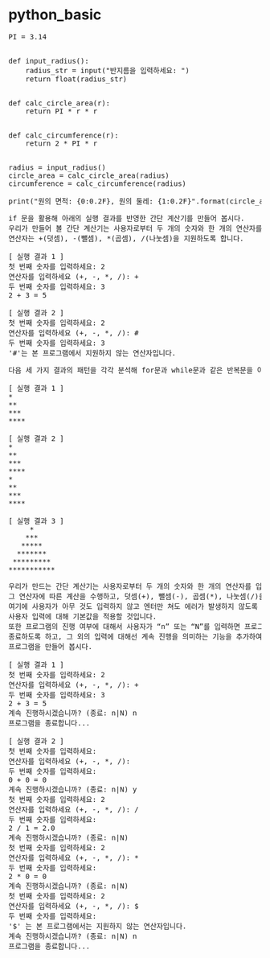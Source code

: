 # python_basic

<pre>
PI = 3.14


def input_radius():
    radius_str = input("반지름을 입력하세요: ")
    return float(radius_str)


def calc_circle_area(r):
    return PI * r * r


def calc_circumference(r):
    return 2 * PI * r


radius = input_radius()
circle_area = calc_circle_area(radius)
circumference = calc_circumference(radius)

print("원의 면적: {0:0.2F}, 원의 둘레: {1:0.2F}".format(circle_area, circumference))
</pre>

<pre>
if 문을 활용해 아래의 실행 결과를 반영한 간단 계산기를 만들어 봅시다. 
우리가 만들어 볼 간단 계산기는 사용자로부터 두 개의 숫자와 한 개의 연산자를 입력 받아 그 연산자에 따른 계산을 수행할 것입니다. 
연산자는 +(덧셈), -(뺄셈), *(곱셈), /(나눗셈)을 지원하도록 합니다.

[ 실행 결과 1 ]
첫 번째 숫자를 입력하세요: 2 
연산자를 입력하세요 (+, -, *, /): + 
두 번째 숫자를 입력하세요: 3 
2 + 3 = 5

[ 실행 결과 2 ]
첫 번째 숫자를 입력하세요: 2 
연산자를 입력하세요 (+, -, *, /): # 
두 번째 숫자를 입력하세요: 3 
'#'는 본 프로그램에서 지원하지 않는 연산자입니다.
</pre>

<pre>
다음 세 가지 결과의 패턴을 각각 분석해 for문과 while문과 같은 반복문을 이용한 프로그램을 만들어 봅시다.

[ 실행 결과 1 ]
*
**
***
****

[ 실행 결과 2 ]
*
**
***
****
*
**
***
****

[ 실행 결과 3 ]
     *
    ***
   *****
  *******
 *********
***********
</pre>

<pre>
우리가 만드는 간단 계산기는 사용자로부터 두 개의 숫자와 한 개의 연산자를 입력 받아
그 연산자에 따른 계산을 수행하고, 덧셈(+), 뺄셈(-), 곱셈(*), 나눗셈(/)을 지원합니다.
여기에 사용자가 아무 것도 입력하지 않고 엔터만 쳐도 에러가 발생하지 않도록
사용자 입력에 대해 기본값을 적용할 것입니다.
또한 프로그램의 진행 여부에 대해서 사용자가 “n” 또는 “N”를 입력하면 프로그램을
종료하도록 하고, 그 외의 입력에 대해선 계속 진행을 의미하는 기능을 추가하여
프로그램을 만들어 봅시다.

[ 실행 결과 1 ]
첫 번째 숫자를 입력하세요: 2
연산자를 입력하세요 (+, -, *, /): +
두 번째 숫자를 입력하세요: 3
2 + 3 = 5
계속 진행하시겠습니까? (종료: n|N) n
프로그램을 종료합니다...

[ 실행 결과 2 ]
첫 번째 숫자를 입력하세요:
연산자를 입력하세요 (+, -, *, /):
두 번째 숫자를 입력하세요:
0 + 0 = 0
계속 진행하시겠습니까? (종료: n|N) y
첫 번째 숫자를 입력하세요: 2
연산자를 입력하세요 (+, -, *, /): /
두 번째 숫자를 입력하세요:
2 / 1 = 2.0
계속 진행하시겠습니까? (종료: n|N)
첫 번째 숫자를 입력하세요: 2
연산자를 입력하세요 (+, -, *, /): *
두 번째 숫자를 입력하세요:
2 * 0 = 0
계속 진행하시겠습니까? (종료: n|N)
첫 번째 숫자를 입력하세요: 2
연산자를 입력하세요 (+, -, *, /): $
두 번째 숫자를 입력하세요:
'$' 는 본 프로그램에서는 지원하지 않는 연산자입니다.
계속 진행하시겠습니까? (종료: n|N) n
프로그램을 종료합니다...
</pre>
